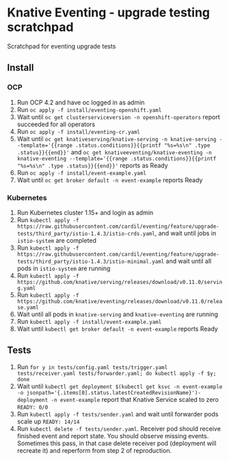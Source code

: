 # Knative Eventing - upgrade testing scratchpad

Scratchpad for eventing upgrade tests

## Install

### OCP

1. Run OCP 4.2 and have oc logged in as admin
1. Run `oc apply -f install/eventing-openshift.yaml` 
1. Wait until `oc get clusterserviceversion -n openshift-operators` report succeeded for all operators
1. Run `oc apply -f install/eventing-cr.yaml`
1. Wait until `oc get knativeserving/knative-serving -n knative-serving --template='{{range .status.conditions}}{{printf "%s=%s\n" .type .status}}{{end}}'` and `oc get knativeeventing/knative-eventing -n knative-eventing --template='{{range .status.conditions}}{{printf "%s=%s\n" .type .status}}{{end}}'` reports as Ready
1. Run `oc apply -f install/event-example.yaml`
1. Wait until `oc get broker default -n event-example` reports Ready

### Kubernetes

1. Run Kubernetes cluster 1.15+ and login as admin
1. Run `kubectl apply -f https://raw.githubusercontent.com/cardil/eventing/feature/upgrade-tests/third_party/istio-1.4.3/istio-crds.yaml`, 
   and wait until jobs in `istio-system` are completed
1. Run `kubectl apply -f https://raw.githubusercontent.com/cardil/eventing/feature/upgrade-tests/third_party/istio-1.4.3/istio-minimal.yaml`
   and wait until all pods in `istio-system` are running
1. Run `kubectl apply -f https://github.com/knative/serving/releases/download/v0.11.0/serving.yaml`
1. Run `kubectl apply -f https://github.com/knative/eventing/releases/download/v0.11.0/release.yaml`
1. Wait until all pods in `knative-serving` and `knative-eventing` are running
1. Run `kubectl apply -f install/event-example.yaml`
1. Wait until `kubectl get broker default -n event-example` reports Ready

## Tests

1. Run `for y in tests/config.yaml tests/trigger.yaml tests/receiver.yaml tests/forwarder.yaml; do kubectl apply -f $y; done`
1. Wait until `kubectl get deployment $(kubectl get ksvc -n event-example -o jsonpath='{.items[0].status.latestCreatedRevisionName}')-deployment -n event-example` report that Knative Service scaled to zero `READY: 0/0`
1. Run `kubectl apply -f tests/sender.yaml` and wait until forwarder pods scale up `READY: 14/14`
1. Run `kubectl delete -f tests/sender.yaml`. Receiver pod should receive finished event and report state. You should observe missing
   events. Sometimes this pass, in that case delete receiver pod (deployment will recreate it) and reperform from step 2 of reproduction.
